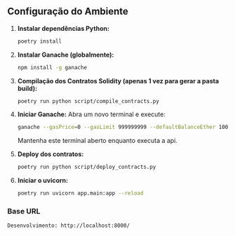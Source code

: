 ## Configuração do Ambiente

1.  **Instalar dependências Python:**
    ```bash
    poetry install
    ```

2.  **Instalar Ganache (globalmente):**
    ```bash
    npm install -g ganache
    ```
3. **Compilação dos Contratos Solidity (apenas 1 vez para gerar a pasta build):**
    ```bash
    poetry run python script/compile_contracts.py
    ```

4. **Iniciar Ganache:**
    Abra um novo terminal e execute:
    ```bash
    ganache --gasPrice=0 --gasLimit 999999999 --defaultBalanceEther 100000 --port 8545 --hardfork berlin
    ```
    Mantenha este terminal aberto enquanto executa a api.

5. **Deploy dos contratos:**

    ```bash
    poetry run python script/deploy_contracts.py
    ```
6. **Iniciar o uvicorn:**

    ```bash
    poetry run uvicorn app.main:app --reload
    ```


### Base URL

```
Desenvolvimento: http://localhost:8000/
```
